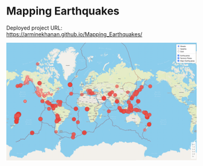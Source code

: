 # Mapping Earthquakes

Deployed project URL: https://arminekhanan.github.io/Mapping_Earthquakes/

<img src="https://github.com/ArmineKhanan/Mapping_Earthquakes/blob/main/Screen%20Shot%202022-12-05%20at%207.55.05%20PM.png"/>
